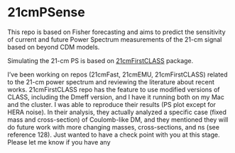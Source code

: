 # 21cmPSense
This repo is based on Fisher forecasting and aims to predict the sensitivity of current and future Power Spectrum measurements of the 21-cm signal based on beyond CDM models.

Simulating the 21-cm PS is based on [21cmFirstCLASS](https://github.com/jordanflitter/21cmFirstCLASS) package.

I’ve been working on repos (21cmFast, 21cmEMU, 21cmFirstCLASS) related to the 21-cm power spectrum and reviewing the literature about recent works. 21cmFirstCLASS repo has the feature to use modified versions of CLASS, including the Dmeff version, and I have it running both on my Mac and the cluster. I was able to reproduce their results (PS plot except for HERA noise). In their analysis, they actually analyzed a specific case (fixed mass and cross-section) of Coulomb-like DM, and they mentioned they will do future work with more changing masses, cross-sections, and ns (see reference 128). Just wanted to have a check point with you at this stage. Please let me know if you have any
